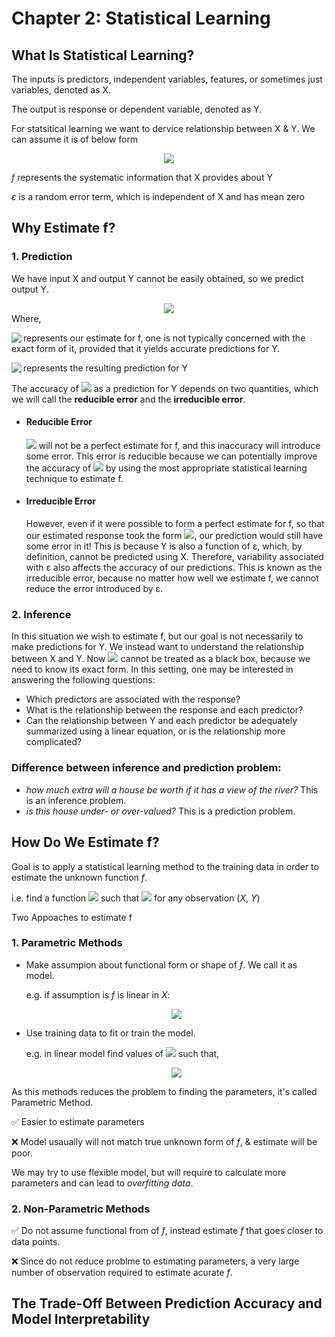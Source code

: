 # Chapter 2: Statistical Learning
## What Is Statistical Learning?
The inputs is predictors, independent variables, features, or sometimes just variables, denoted as X.

The output is response or dependent variable, denoted as Y.

For statsitical learning we want to dervice relationship between X & Y.
We can assume it is of below form

<div align="center">
  <img src="https://latex.codecogs.com/svg.latex?Y%20%3D%20f%28X%29%20&plus;%20%5Cvarepsilon">
</div>

*f* represents the systematic information that X provides about Y
    
*ε* is a random error term, which is independent of X and has mean zero

## Why Estimate f?
### 1. Prediction

We have input X and output Y cannot be easily obtained, so we predict output Y.
<div align="center">
  <img src="https://latex.codecogs.com/svg.latex?%5Chat%7BY%7D%20%3D%20%5Chat%7Bf%7D%28X%29%2C">
</div>
Where,

<img align="left" src="https://latex.codecogs.com/svg.latex?%5Chat%7Bf%7D"> represents our estimate for f,
one is not typically concerned with the exact form of it, provided that it yields accurate predictions for Y.

<img align="left" src="https://latex.codecogs.com/svg.latex?%5Chat%7BY%7D"> represents the resulting prediction for Y

The accuracy of <img src="https://latex.codecogs.com/svg.latex?%5Chat%7BY%7D"> as a prediction for Y depends on two quantities,
which we will call the **reducible error** and the **irreducible error**.

* #### Reducible Error 

  <img src="https://latex.codecogs.com/svg.latex?%5Chat%7Bf%7D"> will not be a perfect estimate for f, and this inaccuracy will introduce some error.
This error is reducible because we can potentially improve the accuracy of <img src="https://latex.codecogs.com/svg.latex?%5Chat%7Bf%7D"> by using the most appropriate statistical learning technique to estimate f.

* #### Irreducible Error 

  However, even if it were possible to form a perfect estimate for
f, so that our estimated response took the form <img src="https://latex.codecogs.com/svg.latex?%5Chat%7BY%7D%20%3D%20f%28X%29">, our prediction
would still have some error in it! This is because Y is also a function of
ε, which, by definition, cannot be predicted using X. Therefore, variability
associated with ε also affects the accuracy of our predictions. This is known
as the irreducible error, because no matter how well we estimate f, we
cannot reduce the error introduced by ε.

### 2. Inference

In this situation we wish to estimate f, but our goal is not necessarily to make predictions for Y. We instead want to understand
the relationship between X and Y. Now <img src="https://latex.codecogs.com/svg.latex?%5Chat%7Bf%7D"> 
cannot be treated as a black box, because we need to know its exact form.
In this setting, one may be interested in answering the following questions:
  * Which predictors are associated with the response?
  * What is the relationship between the response and each predictor?
  * Can the relationship between Y and each predictor be adequately summarized using a linear equation, or is the relationship more complicated? 

### Difference between inference and prediction problem:
* *how much extra will a house be worth if it has a view of the river?* This is an inference problem.
* *is this house under- or over-valued?* This is a prediction problem.

## How Do We Estimate f?
Goal is to apply a statistical learning method to the training data in order to estimate the unknown function *f*.

i.e. find a function <img src="https://latex.codecogs.com/svg.latex?%5Chat%7Bf%7D"> such that <img src="https://latex.codecogs.com/svg.latex?Y%20%5Capprox%20%5Chat%7Bf%7D%28X%29"> for any observation (*X*, *Y*)

Two Appoaches to estimate f
### 1. Parametric Methods
  * Make assumpion about functional form or shape of *f*. We call it as model.
    
    e.g. if assumption is *f* is linear in *X*:
    <div align="center">
      <img src="https://latex.codecogs.com/svg.latex?f%28X%29%20%3D%20%5Cbeta%20_%7B0%7D%20&plus;%20%5Cbeta%20_%7B1%7DX%20_%7B1%7D&plus;%20%5Cbeta%20_%7B1%7DX%20_%7B1%7D&plus;%20%5Ccdots%20&plus;%20%5Cbeta%20_%7Bp%7DX%20_%7Bp%7D">
    </div>
  * Use training data to fit or train the model.
    
    e.g. in linear model find values of <img src="https://latex.codecogs.com/svg.latex?%5Cinline%20%5Cbeta%20_%7B0%7D%2C%5Cbeta%20_%7B1%7D%2C%20%5Cbeta%20_%7B1%7D%2C%5Ccdots%2C%5Cbeta%20_%7Bp%7D"> such that,
    <div align="center">
      <img src="https://latex.codecogs.com/svg.latex?Y%20%5Capprox%20%5Cbeta%20_%7B0%7D%20&plus;%20%5Cbeta%20_%7B1%7DX%20_%7B1%7D&plus;%20%5Cbeta%20_%7B1%7DX%20_%7B1%7D&plus;%20%5Ccdots%20&plus;%20%5Cbeta%20_%7Bp%7DX%20_%7Bp%7D">
    </div>
    
  As this methods reduces the problem to finding the parameters, it's called Parametric Method.
    
  :white_check_mark: Easier to estimate parameters

  :x: Model usaually will not match true unknown form of *f*, & estimate will be poor.

  We may try to use flexible model, but will require to calculate more parameters and can lead to *overfitting data*.

### 2. Non-Parametric Methods
  :white_check_mark: Do not assume functional from of *f*, instead estimate *f* that goes closer to data points.
  
  :x: Since do not reduce problme to estimating parameters, a very large number of observation required to estimate acurate *f*.

## The Trade-Off Between Prediction Accuracy and Model Interpretability 
